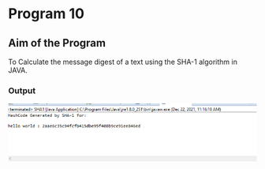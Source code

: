 # Program 10

## Aim of the Program

To Calculate the message digest of a text using the SHA-1 algorithm in JAVA.

### Output
![output](program10_output.png)

